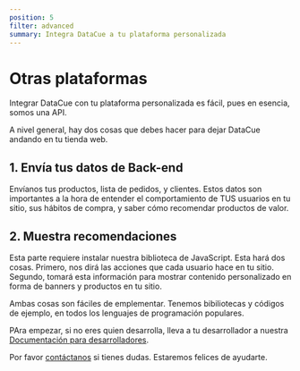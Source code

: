 ```yaml
---
position: 5
filter: advanced
summary: Integra DataCue a tu plataforma personalizada
---
```


# Otras plataformas

Integrar DataCue con tu plataforma personalizada es fácil, pues en esencia, somos una API.

A nivel general, hay dos cosas que debes hacer para dejar DataCue andando en tu tienda web.

## 1. Envía tus datos de Back-end

Envíanos tus productos, lista de pedidos, y clientes. Estos datos son importantes a la hora de entender el comportamiento de TUS usuarios en tu sitio, sus hábitos de compra, y saber cómo recomendar productos de valor.

## 2. Muestra recomendaciones

Esta parte requiere instalar nuestra biblioteca de JavaScript. Esta hará dos cosas. Primero, nos dirá las acciones que cada usuario hace en tu sitio. Segundo, tomará esta información para mostrar contenido personalizado en forma de banners y productos en tu sitio.

Ambas cosas son fáciles de emplementar. Tenemos bibiliotecas y códigos de ejemplo, en todos los lenguajes de programación populares.

PAra empezar, si no eres quien desarrolla, lleva a tu desarrollador a nuestra [Documentación para desarrolladores](https://developer.datacue.co/).

Por favor [contáctanos](https://datacue.co/contact) si tienes dudas. Estaremos felices de ayudarte.
